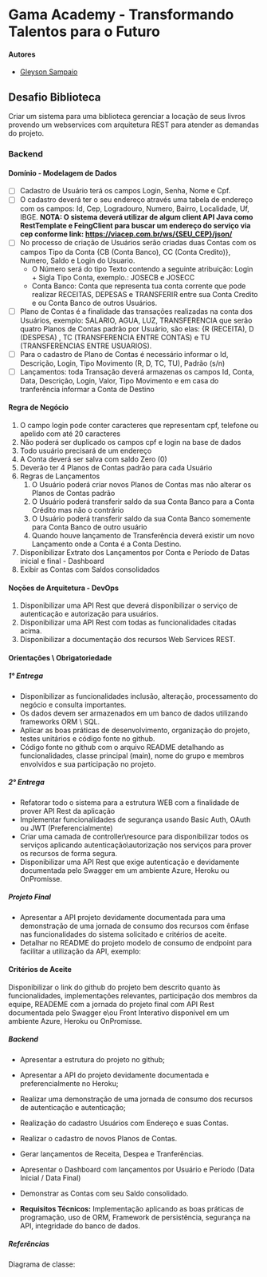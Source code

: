 # Gama Academy - Transformando Talentos para o Futuro

#### Autores
- [Gleyson Sampaio](https://github.com/gleyson-gama)

## Desafio Biblioteca
Criar um sistema para uma biblioteca gerenciar a locação de seus livros provendo um webservices com arquitetura REST para atender as demandas do projeto.
### Backend

#### Domínio - Modelagem de Dados

- [ ] Cadastro de Usuário terá os campos Login, Senha, Nome e Cpf.
- [ ] O cadastro deverá ter o seu endereço através uma tabela de endereço com os campos: Id, Cep, Logradouro, Numero, Bairro, Localidade, Uf, IBGE.
**NOTA: O sistema deverá utilizar de algum client API Java como RestTemplate e FeingClient para buscar um endereço do serviço via cep conforme link: https://viacep.com.br/ws/{SEU_CEP}/json/** 
- [ ] No processo de criação de Usuários serão criadas duas Contas com os campos Tipo da Conta {CB (Conta Banco), CC (Conta Credito)}, Numero, Saldo e Login do Usuario.
	- O Número será do tipo Texto contendo a seguinte atribuição: Login + Sigla Tipo Conta, exemplo.: JOSECB e  JOSECC
	- Conta Banco: Conta que representa tua conta corrente que pode realizar RECEITAS, DEPESAS e TRANSFERIR entre sua Conta Credito e ou Conta Banco de outros Usuários.
- [ ] Plano de Contas é a finalidade das transações realizadas na conta dos Usuários, exemplo: SALARIO, AGUA, LUZ, TRANSFERENCIA que serão quatro Planos de Contas padrão por Usuário, são elas: {R (RECEITA), D (DESPESA) , TC (TRANSFERENCIA ENTRE CONTAS) e TU (TRANSFERENCIAS ENTRE USUARIOS).
- [ ] Para o cadastro de Plano de Contas é necessário informar o Id, Descrição, Login, Tipo Movimento (R, D, TC, TU), Padrão (s/n)
- [ ] Lançamentos: toda Transação deverá armazenas os campos Id, Conta, Data, Descrição, Login, Valor, Tipo Movimento e em casa do tranferência informar a Conta de Destino

#### Regra de Negócio

1. O campo login pode conter caracteres que representam cpf, telefone ou apelido com até 20 caracteres
1. Não poderá ser duplicado os campos cpf e login na base de dados
1. Todo usuário precisará de um endereço
1. A Conta deverá ser salva com saldo Zero (0)
1. Deverão ter 4 Planos de Contas padrão para cada Usuário
1. Regras de Lançamentos
	1. O Usuário poderá criar novos Planos de Contas mas não alterar os Planos de Contas padrão
	1. O Usuário poderá transferir saldo da sua Conta Banco para a Conta Crédito mas não o contrário
	1. O Usuário poderá transferir saldo da sua Conta Banco somemente para Conta Banco de outro usuário
	1. Quando houve lançamento de Transferência deverá existir um novo Lançamento onde a Conta é a Conta Destino. 
1. Disponibilizar Extrato dos Lançamentos por Conta e Período de Datas inicial e final - Dashboard
2. Exibir as Contas com Saldos consolidados 

#### Noções de Arquitetura - DevOps

1. Disponibilizar uma API Rest que deverá disponibilizar o serviço de autenticação e autorização para usuários.
1. Disponibilizar uma API Rest com todas as funcionalidades citadas acima.
1. Disponibilizar a documentação dos recursos Web Services REST.

#### Orientações \ Obrigatoriedade

##### 1° Entrega

- Disponibilizar as funcionalidades inclusão, alteração, processamento do negócio e consulta importantes.
- Os dados devem ser armazenados em um banco de dados utilizando frameworks ORM \ SQL.
- Aplicar as boas práticas de desenvolvimento, organização do projeto, testes unitários e código fonte no github.
- Código fonte no github com o arquivo README detalhando as funcionalidades, classe principal (main), nome do grupo e membros envolvidos e sua participação no projeto.

##### 2° Entrega

- Refatorar todo o sistema para a estrutura WEB com a finalidade de prover API Rest da aplicação
- Implementar funcionalidades de segurança usando Basic Auth, OAuth ou JWT (Preferencialmente)
- Criar uma camada de controller\resource para disponibilizar todos os serviços aplicando autenticação\autorização nos serviços para prover os recursos de forma segura. 
- Disponibilizar uma API Rest que exige autenticação e devidamente documentada pelo Swagger em um ambiente Azure, Heroku ou OnPromisse.

##### Projeto Final
- Apresentar a API projeto  devidamente documentada para uma demonstração de uma jornada de consumo dos recursos com ênfase nas funcionalidades do sistema solicitado e critérios de aceite.
- Detalhar no README do projeto modelo de consumo de endpoint para facilitar a utilização da API, exemplo:


#### Critérios de Aceite
Disponibilizar o link do github do projeto bem descrito quanto às funcionalidades, implementações relevantes, participação dos membros da equipe, READEME com a jornada do projeto final com API Rest documentada pelo Swagger e\ou Front Interativo disponível em um ambiente Azure, Heroku ou OnPromisse.


##### Backend

- Apresentar a estrutura do projeto no github;
- Apresentar a API do projeto devidamente documentada e preferencialmente no Heroku;
- Realizar uma demonstração de uma jornada de consumo dos recursos de autenticação e autenticação;

- Realização do cadastro Usuários com Endereço e suas Contas.
- Realizar o cadastro de novos Planos de Contas.
- Gerar lançamentos de Receita, Despea e Tranferências.
- Apresentar o Dashboard com lançamentos por Usuário e Período (Data Inicial / Data Final)
- Demonstrar as Contas com seu Saldo consolidado.

- **Requisitos Técnicos:** Implementação aplicando as boas práticas de programação, uso de ORM, Framework de persistência, segurança na API, integridade do banco de dados. 

##### Referências

Diagrama de classe: 


